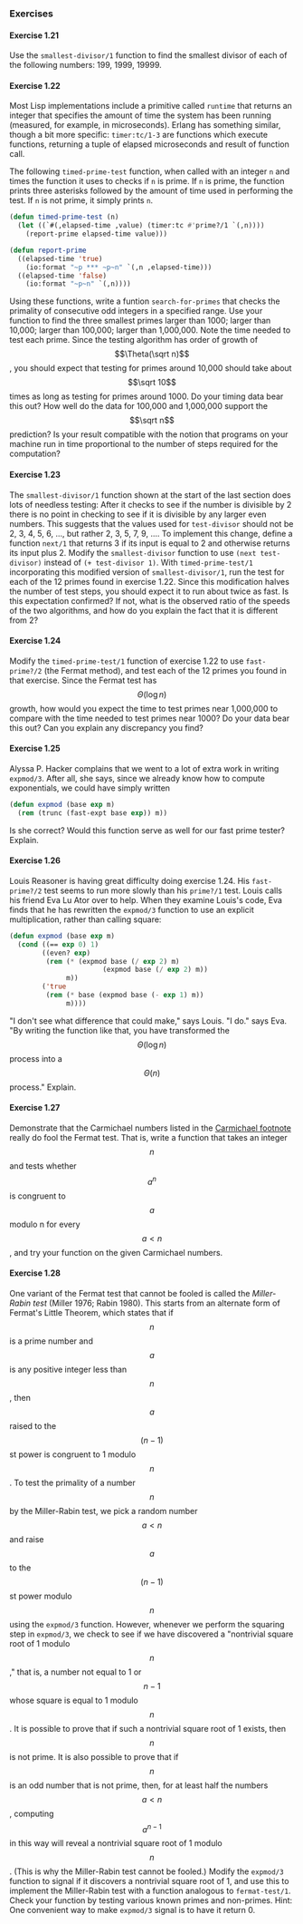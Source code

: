 ### Exercises

#### Exercise 1.21

Use the ``smallest-divisor/1`` function to find the smallest divisor of each of the following numbers: 199, 1999, 19999.

#### Exercise 1.22

Most Lisp implementations include a primitive called ``runtime`` that returns an integer that specifies the amount of time the system has been running (measured, for example, in microseconds). Erlang has something similar, though a bit more specific: ``timer:tc/1-3`` are functions which execute functions, returning a tuple of elapsed microseconds and result of function call.

The following ``timed-prime-test`` function, when called with an integer ``n`` and times the function it uses to checks if ``n`` is prime. If ``n`` is prime, the function prints three asterisks followed by the amount of time used in performing the test. If ``n`` is not prime, it simply prints ``n``.

```lisp
(defun timed-prime-test (n)
  (let ((`#(,elapsed-time ,value) (timer:tc #'prime?/1 `(,n))))
    (report-prime elapsed-time value)))

(defun report-prime
  ((elapsed-time 'true)
    (io:format "~p *** ~p~n" `(,n ,elapsed-time)))
  ((elapsed-time 'false)
    (io:format "~p~n" `(,n))))
```

Using these functions, write a funtion ``search-for-primes`` that checks the primality of consecutive odd integers in a specified range. Use your function to find the three smallest primes larger than 1000; larger than 10,000; larger than 100,000; larger than 1,000,000. Note the time needed to test each prime. Since the testing algorithm has order of growth of $$\Theta(\sqrt n)$$, you should expect that testing for primes around 10,000 should take about $$\sqrt 10$$ times as long as testing for primes around 1000. Do your timing data bear this out? How well do the data for 100,000 and 1,000,000 support the $$\sqrt n$$ prediction? Is your result compatible with the notion that programs on your machine run in time proportional to the number of steps required for the computation?

#### Exercise 1.23

The ``smallest-divisor/1`` function shown at the start of the last section does lots of needless testing: After it checks to see if the number is divisible by 2 there is no point in checking to see if it is divisible by any larger even numbers. This suggests that the values used for ``test-divisor`` should not be 2, 3, 4, 5, 6, ..., but rather 2, 3, 5, 7, 9, .... To implement this change, define a function ``next/1`` that returns 3 if its input is equal to 2 and otherwise returns its input plus 2. Modify the ``smallest-divisor`` function to use ``(next test-divisor)`` instead of ``(+ test-divisor 1)``. With ``timed-prime-test/1`` incorporating this modified version of ``smallest-divisor/1``, run the test for each of the 12 primes found in exercise 1.22. Since this modification halves the number of test steps, you should expect it to run about twice as fast. Is this expectation confirmed? If not, what is the observed ratio of the speeds of the two algorithms, and how do you explain the fact that it is different from 2?

#### Exercise 1.24

Modify the ``timed-prime-test/1`` function of exercise 1.22 to use ``fast-prime?/2`` (the Fermat method), and test each of the 12 primes you found in that exercise. Since the Fermat test has $$\Theta(\log n)$$ growth, how would you expect the time to test primes near 1,000,000 to compare with the time needed to test primes near 1000? Do your data bear this out? Can you explain any discrepancy you find?

#### Exercise 1.25

Alyssa P. Hacker complains that we went to a lot of extra work in writing ``expmod/3``. After all, she says, since we already know how to compute exponentials, we could have simply written

```lisp
(defun expmod (base exp m)
  (rem (trunc (fast-expt base exp)) m))
```

Is she correct? Would this function serve as well for our fast prime tester? Explain.

#### Exercise 1.26

Louis Reasoner is having great difficulty doing exercise 1.24. His ``fast-prime?/2`` test seems to run more slowly than his ``prime?/1`` test. Louis calls his friend Eva Lu Ator over to help. When they examine Louis's code, Eva finds that he has rewritten the ``expmod/3`` function to use an explicit multiplication, rather than calling square:

```lisp
(defun expmod (base exp m)
  (cond ((== exp 0) 1)
        ((even? exp)
         (rem (* (expmod base (/ exp 2) m)
                       (expmod base (/ exp 2) m))
              m))
        ('true
         (rem (* base (expmod base (- exp 1) m))
              m))))
```

"I don't see what difference that could make," says Louis. "I do." says Eva. "By writing the function like that, you have transformed the $$\Theta(\log n)$$ process into a $$\Theta(n)$$ process." Explain.


#### Exercise 1.27

Demonstrate that the Carmichael numbers listed in the [Carmichael footnote](example_testing_for_primality.html#fn_4) really do fool the Fermat test. That is, write a function that takes an integer $$n$$ and tests whether $$a^n$$ is congruent to $$a$$ modulo n for every $$a<n$$, and try your function on the given Carmichael numbers.

#### Exercise 1.28

One variant of the Fermat test that cannot be fooled is called the *Miller-Rabin test* (Miller 1976; Rabin 1980). This starts from an alternate form of Fermat's Little Theorem, which states that if $$n$$ is a prime number and $$a$$ is any positive integer less than $$n$$, then $$a$$ raised to the $$(n - 1)$$st power is congruent to 1 modulo $$n$$. To test the primality of a number $$n$$ by the Miller-Rabin test, we pick a random number $$a<n$$ and raise $$a$$ to the $$(n - 1)$$st power modulo $$n$$ using the ``expmod/3`` function. However, whenever we perform the squaring step in ``expmod/3``, we check to see if we have discovered a "nontrivial square root of 1 modulo $$n$$," that is, a number not equal to 1 or $$n - 1$$ whose square is equal to 1 modulo $$n$$. It is possible to prove that if such a nontrivial square root of 1 exists, then $$n$$ is not prime. It is also possible to prove that if $$n$$ is an odd number that is not prime, then, for at least half the numbers $$a<n$$, computing $$a^{n-1}$$ in this way will reveal a nontrivial square root of 1 modulo $$n$$. (This is why the Miller-Rabin test cannot be fooled.) Modify the ``expmod/3`` function to signal if it discovers a nontrivial square root of 1, and use this to implement the Miller-Rabin test with a function analogous to ``fermat-test/1``. Check your function by testing various known primes and non-primes. Hint: One convenient way to make ``expmod/3`` signal is to have it return 0.





